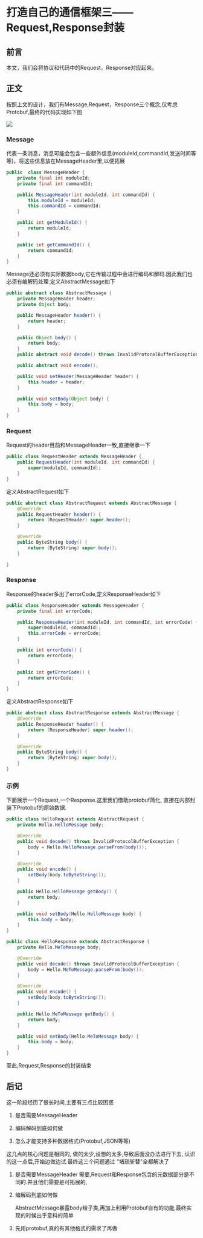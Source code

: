 # 打造自己的通信框架三——Request,Response封装

## 前言

本文，我们会将协议和代码中的Request，Response对应起来。

## 正文

按照上文的设计，我们有Message,Request，Response三个概念,仅考虑Protobuf,最终的代码实现如下图

![](./img/AbstractMessage.png)

### Message

代表一条消息，消息可能会包含一些额外信息(moduleId,commandId,发送时间等等)，将这些信息放在MessageHeader里,以便拓展

```java
public  class MessageHeader {
    private final int moduleId;
    private final int commandId;

    public MessageHeader(int moduleId, int commandId) {
        this.moduleId = moduleId;
        this.commandId = commandId;
    }

    public int getModuleId() {
        return moduleId;
    }

    public int getCommandId() {
        return commandId;
    }
}

```

Message还必须有实际数据body,它在传输过程中会进行编码和解码.因此我们也必须有编解码处理.定义AbstractMessage如下

```java
public abstract class AbstractMessage {
    private MessageHeader header;
    private Object body;

    public MessageHeader header() {
        return header;
    }

    public Object body() {
        return body;
    }
    public abstract void decode() throws InvalidProtocolBufferException;

    public abstract void encode();

    public void setHeader(MessageHeader header) {
        this.header = header;
    }

    public void setBody(Object body) {
        this.body = body;
    }
}

```



### Request
Request的header目前和MessageHeader一致,直接继承一下
```java
public class RequestHeader extends MessageHeader {
    public RequestHeader(int moduleId, int commandId) {
        super(moduleId, commandId);
    }
}
```
定义AbstractRequest如下
```java
public abstract class AbstractRequest extends AbstractMessage {
    @Override
    public RequestHeader header() {
        return (RequestHeader) super.header();
    }

    @Override
    public ByteString body() {
        return (ByteString) super.body();
    }

}
```
### Response
Response的header多出了errorCode,定义ResponseHeader如下
```java
public class ResponseHeader extends MessageHeader {
    private final int errorCode;

    public ResponseHeader(int moduleId, int commandId, int errorCode) {
        super(moduleId, commandId);
        this.errorCode = errorCode;
    }

    public int errorCode() {
        return errorCode;
    }

    public int getErrorCode() {
        return errorCode;
    }
}
```

定义AbstractResponse如下

```java
public abstract class AbstractResponse extends AbstractMessage {
    @Override
    public ResponseHeader header() {
        return (ResponseHeader) super.header();
    }

    @Override
    public ByteString body() {
        return (ByteString) super.body();
    }
}
```



### 示例

下面展示一个Request,一个Response.这里我们借助protobuf简化, 直接在内部封装下Protobuf的原始数据.

```java
public class HelloRequest extends AbstractRequest {
    private Hello.HelloMessage body;

    @Override
    public void decode() throws InvalidProtocolBufferException {
        body = Hello.HelloMessage.parseFrom(body());
    }

    @Override
    public void encode() {
        setBody(body.toByteString());
    }

    public Hello.HelloMessage getBody() {
        return body;
    }

    public void setBody(Hello.HelloMessage body) {
        this.body = body;
    }
}
```

```java
public class HelloResponse extends AbstractResponse {
    private Hello.MeToMessage body;

    @Override
    public void decode() throws InvalidProtocolBufferException {
        body = Hello.MeToMessage.parseFrom(body());
    }

    @Override
    public void encode() {
        setBody(body.toByteString());
    }

    public Hello.MeToMessage getBody() {
        return body;
    }

    public void setBody(Hello.MeToMessage body) {
        this.body = body;
    }
}
```

至此,Request,Response的封装结束

## 后记
这一阶段经历了很长时间,主要有三点比较困惑
1. 是否需要MessageHeader

2. 编码解码到底如何做

3. 怎么才能支持多种数据格式(Protobuf,JSON等等)

这几点的核心问题是相同的, 做的太少,设想的太多,导致后面没办法进行下去, 认识的这一点后,开始边做边试.最终这三个问题通过 "堵疏斩替"全都解决了

1. 是否需要MessageHeader
   需要,Request和Response包含的元数据部分是不同的.并且他们需要是可拓展的,

2. 编解码到底如何做

   AbstractMessage暴露body给子类,再加上利用Protobuf自有的功能,最终实现的时候出乎意料的简单

3.  先用protobuf,真的有其他格式的需求了再做

